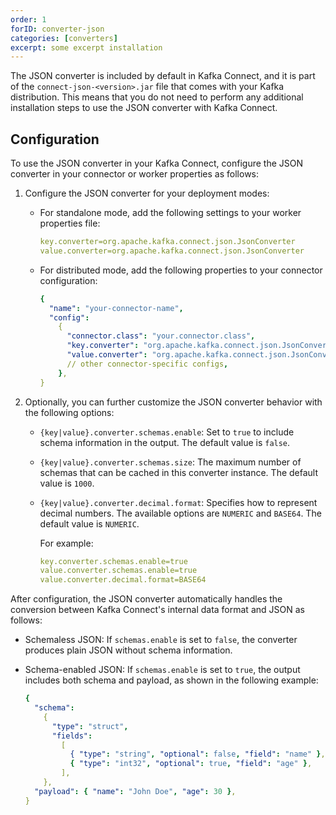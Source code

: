 ```yaml
---
order: 1
forID: converter-json
categories: [converters]
excerpt: some excerpt installation
---
```


The JSON converter is included by default in Kafka Connect, and it is part of the `connect-json-<version>.jar` file that comes with your Kafka distribution. This means that you do not need to perform any additional installation steps to use the JSON converter with Kafka Connect.

## Configuration

To use the JSON converter in your Kafka Connect, configure the JSON converter in your connector or worker properties as follows:

1. Configure the JSON converter for your deployment modes:

   - For standalone mode, add the following settings to your worker properties file:

     ```yaml
     key.converter=org.apache.kafka.connect.json.JsonConverter
     value.converter=org.apache.kafka.connect.json.JsonConverter
     ```

   - For distributed mode, add the following properties to your connector configuration:

     ```yaml
     {
       "name": "your-connector-name",
       "config":
         {
           "connector.class": "your.connector.class",
           "key.converter": "org.apache.kafka.connect.json.JsonConverter",
           "value.converter": "org.apache.kafka.connect.json.JsonConverter",
           // other connector-specific configs,
         },
     }
     ```

1. Optionally, you can further customize the JSON converter behavior with the following options:

   - `{key|value}.converter.schemas.enable`: Set to `true` to include schema information in the output. The default value is `false`.
   - `{key|value}.converter.schemas.size`: The maximum number of schemas that can be cached in this converter instance. The default value is `1000`.
   - `{key|value}.converter.decimal.format`: Specifies how to represent decimal numbers. The available options are `NUMERIC` and `BASE64`. The default value is `NUMERIC`.

     For example:

     ```yaml
     key.converter.schemas.enable=true
     value.converter.schemas.enable=true
     value.converter.decimal.format=BASE64
     ```

After configuration, the JSON converter automatically handles the conversion between Kafka Connect's internal data format and JSON as follows:

- Schemaless JSON: If `schemas.enable` is set to `false`, the converter produces plain JSON without schema information.
- Schema-enabled JSON: If `schemas.enable` is set to `true`, the output includes both schema and payload, as shown in the following example:

  ```yaml
  {
    "schema":
      {
        "type": "struct",
        "fields":
          [
            { "type": "string", "optional": false, "field": "name" },
            { "type": "int32", "optional": true, "field": "age" },
          ],
      },
    "payload": { "name": "John Doe", "age": 30 },
  }
  ```
